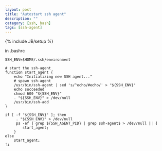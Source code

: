 ```yaml
---
layout: post
title: "Autostart ssh agent"
description: ""
category: [ssh, bash]
tags: [ssh-agent]
---
```

{% include JB/setup %}

in .bashrc

    SSH_ENV=$HOME/.ssh/environment
       
    # start the ssh-agent
    function start_agent {
        echo "Initializing new SSH agent..."
        # spawn ssh-agent
        /usr/bin/ssh-agent | sed 's/^echo/#echo/' > "${SSH_ENV}"
        echo succeeded
        chmod 600 "${SSH_ENV}"
        . "${SSH_ENV}" > /dev/null
        /usr/bin/ssh-add
    }
       
    if [ -f "${SSH_ENV}" ]; then
         . "${SSH_ENV}" > /dev/null
         ps -ef | grep ${SSH_AGENT_PID} | grep ssh-agent$ > /dev/null || {
            start_agent;
        }
    else
        start_agent;
    fi

